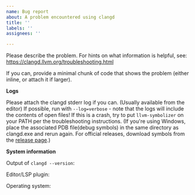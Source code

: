 ```yaml
---
name: Bug report
about: A problem encountered using clangd
title: ''
labels: ''
assignees: ''

---
```


Please describe the problem.
For hints on what information is helpful, see: https://clangd.llvm.org/troubleshooting.html

If you can, provide a minimal chunk of code that shows the problem (either inline, or attach it if larger).

**Logs**

Please attach the clangd stderr log if you can. (Usually available from the editor)
If possible, run with `--log=verbose` - note that the logs will include the contents of open files!
If this is a crash, try to put `llvm-symbolizer` on your PATH per the troubleshooting instructions.
(If you're using Windows, place the associated PDB file(debug symbols) in the same directory as
clangd.exe and rerun again. For official releases, download symbols from the
[release page](https://github.com/clangd/clangd/releases).)

**System information**

Output of `clangd --version`:

Editor/LSP plugin:

Operating system:
